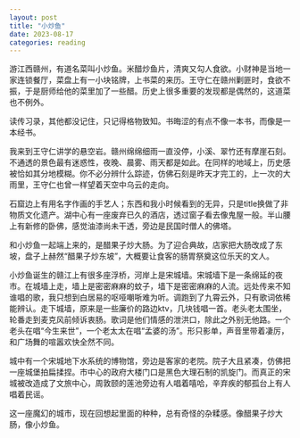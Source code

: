 ```yaml
---
layout: post
title: "小炒鱼"
date: 2023-08-17
categories: reading
---
```


游江西赣州，有道名菜叫小炒鱼。米醋炒鱼片，清爽又勾人食欲。小财神是当地一家连锁餐厅，菜盘上有一小块铭牌，上书菜的来历。王守仁在赣州剿匪时，食欲不振，于是厨师给他的菜里加了一些醋。历史上很多重要的发现都是偶然的，这道菜也不例外。

读传习录，其他都没记住，只记得格物致知。书晦涩的有点不像一本书，而像是一本经书。

我来到王守仁讲学的悬空岩。赣州绵绵细雨一直没停，小溪、翠竹还有摩崖石刻。不通透的景色最有迷惑性，夜晚、晨雾、雨天都是如此。在同样的地域上，历史感被恰如其分地模糊。你不必分辨什么踪迹，仿佛石刻是昨天才完工的，上一次的大雨里，王守仁也曾一样望着天空中乌云的走向。

石窟边上有用名字作画的手艺人；东西和我小时候看到的无异，只是title换做了非物质文化遗产。湖中心有一座废弃已久的酒店，透过窗子看去像鬼屋一般。半山腰上有新修的卧佛，感觉油漆尚未干透，旁边是民国时僧人的佛塔。

和小炒鱼一起端上来的，是醋果子炒大肠。为了迎合典故，店家把大肠改成了东坡，盘子上赫然“醋果子炒东坡”，大概要让食客的肠胃祭奠这位乐天的文人。

小炒鱼诞生的赣江上有很多座浮桥，河岸上是宋城墙。宋城墙下是一条绵延的夜市。在城墙上走，墙上是密密麻麻的蚊子，墙下是密密麻麻的人流。远处传来不知谁唱的歌，我只想到白居易的呕哑嘲哳难为听。调跑到了九霄云外，只有歌词依稀能辨认。走下城墙，原来是一些廉价的路边ktv，几块钱唱一首。老头老太围坐，轮番走到麦克风前倾诉衷肠。歌词是他们情感的泄洪口，除此之外别无他路。一个老头在唱“今生来世”，一个老太太在唱“孟婆的汤”。形只影单，声音里带着凄厉，和广场舞的喧嚣欢快全然不同。

城中有一个宋城地下水系统的博物馆，旁边是客家的老院。院子大且紧凑，仿佛把一座城堡拍扁揉捏。市中心的政府大楼门口是黑色大理石制的凯旋门。而真正的宋城被改造成了文旅中心，周敦颐的莲池旁边有人唱着嘻哈，辛弃疾的郁孤台上有人唱着民谣。

这一座魔幻的城市，现在回想起里面的种种，总有奇怪的杂糅感。像醋果子炒大肠，像小炒鱼。